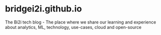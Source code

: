# bridgei2i.github.io
The Bi2i tech blog - The place where we share our learning and experience about analytics, ML, technology, use-cases, cloud and open-source
